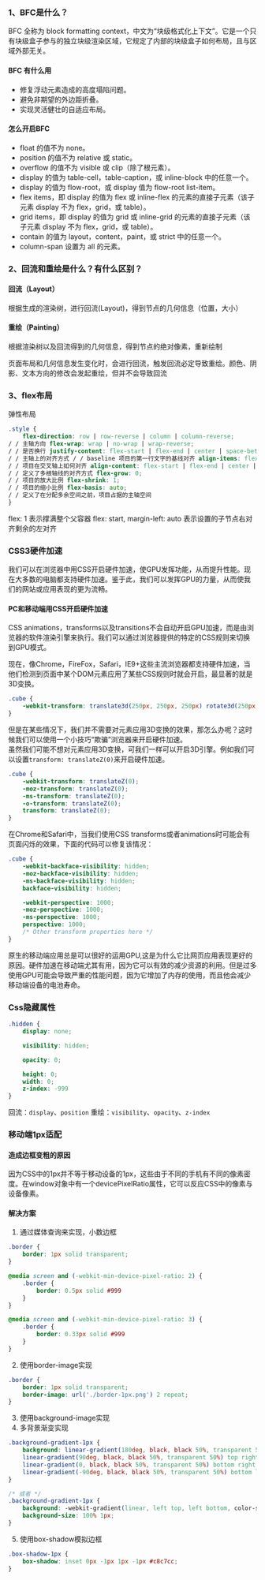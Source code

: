 ### 1、BFC是什么？

BFC 全称为 block formatting context，中文为“块级格式化上下文”。它是一个只有块级盒子参与的独立块级渲染区域，它规定了内部的块级盒子如何布局，且与区域外部无关。

#### BFC 有什么用

- 修复浮动元素造成的高度塌陷问题。
- 避免非期望的外边距折叠。
- 实现灵活健壮的自适应布局。

#### 怎么开启BFC

- float 的值不为 none。
- position 的值不为 relative 或 static。
- overflow 的值不为 visible 或 clip（除了根元素）。
- display 的值为 table-cell，table-caption，或 inline-block 中的任意一个。
- display 的值为 flow-root，或 display 值为 flow-root list-item。
- flex items，即 display 的值为 flex 或 inline-flex 的元素的直接子元素（该子元素 display 不为 flex，grid，或 table）。
- grid items，即 display 的值为 grid 或 inline-grid 的元素的直接子元素（该子元素 display 不为 flex，grid，或 table）。
- contain 的值为 layout，content，paint，或 strict 中的任意一个。
- column-span 设置为 all 的元素。

### 2、回流和重绘是什么？有什么区别？

#### 回流（Layout）

根据生成的渲染树，进行回流(Layout)，得到节点的几何信息（位置，大小）

#### 重绘（Painting）

根据渲染树以及回流得到的几何信息，得到节点的绝对像素，重新绘制

页面布局和几何信息发生变化时，会进行回流，触发回流必定导致重绘。颜色、阴影、文本方向的修改会发起重绘，但并不会导致回流

### 3、flex布局

弹性布局

```css
.style {
    flex-direction: row | row-reverse | column | column-reverse;
/ / 主轴方向 flex-wrap: wrap | no-wrap | wrap-reverse;
/ / 是否换行 justify-content: flex-start | flex-end | center | space-between | space-around;
/ / 主轴上的对齐方式 / / baseline 项目的第一行文字的基线对齐 align-items: flex-start | flex-end | center | baseline | stretch;
/ / 项目在交叉轴上如何对齐 align-content: flex-start | flex-end | center | space-between | space-around | stretch;
/ / 定义了多根轴线的对齐方式 flex-grow: 0;
/ / 项目的放大比例 flex-shrink: 1;
/ / 项目的缩小比例 flex-basis: auto;
/ / 定义了在分配多余空间之前，项目占据的主轴空间
}
```

flex: 1 表示撑满整个父容器 flex: start, margin-left: auto 表示设置的子节点右对齐剩余的左对齐

### CSS3硬件加速

我们可以在浏览器中用CSS开启硬件加速，使GPU发挥功能，从而提升性能。现在大多数的电脑都支持硬件加速。鉴于此，我们可以发挥GPU的力量，从而使我们的网站或应用表现的更为流畅。

#### PC和移动端用CSS开启硬件加速

CSS animations，transforms以及transitions不会自动开启GPU加速，而是由浏览器的软件渲染引擎来执行。我们可以通过浏览器提供的特定的CSS规则来切换到GPU模式。

现在，像Chrome，FireFox，Safari，IE9+这些主流浏览器都支持硬件加速，当他们检测到页面中某个DOM元素应用了某些CSS规则时就会开启，最显著的就是3D变换。

```css
.cube {
    -webkit-transform: translate3d(250px, 250px, 250px) rotate3d(250px, 250px, 250px, -120deg) scale3d(0.5, 0.5, 0.5)
}
```

但是在某些情况下，我们并不需要对元素应用3D变换的效果，那怎么办呢？这时候我们可以使用一个小技巧“欺骗”浏览器来开启硬件加速。  
虽然我们可能不想对元素应用3D变换，可我们一样可以开启3D引擎。例如我们可以设置`transform: translateZ(0)`来开启硬件加速。

```css
.cube {
    -webkit-transform: translateZ(0);
    -moz-transform: translateZ(0);
    -ms-transform: translateZ(0);
    -o-transform: translateZ(0);
    transform: translateZ(0);
}
```

在Chrome和Safari中，当我们使用CSS transforms或者animations时可能会有页面闪烁的效果，下面的代码可以修复该情况：

```css
.cube {
    -webkit-backface-visibility: hidden;
    -moz-backface-visibility: hidden;
    -ms-backface-visibility: hidden;
    backface-visibility: hidden;

    -webkit-perspective: 1000;
    -moz-perspective: 1000;
    -ms-perspective: 1000;
    perspective: 1000;
    /* Other transform properties here */
}
```

原生的移动端应用总是可以很好的运用GPU,这是为什么它比网页应用表现更好的原因。硬件加速在移动端尤其有用，因为它可以有效的减少资源的利用。但是过多使用GPU可能会导致严重的性能问题，因为它增加了内存的使用，而且他会减少移动端设备的电池寿命。

### Css隐藏属性

```css
.hidden {
    display: none;

    visibility: hidden;

    opacity: 0;

    height: 0;
    width: 0;
    z-index: -999
}
```

回流：`display`、`position`
重绘：`visibility`、`opacity`、`z-index`

### 移动端1px适配

#### 造成边框变粗的原因

因为CSS中的1px并不等于移动设备的1px，这些由于不同的手机有不同的像素密度。在window对象中有一个devicePixelRatio属性，它可以反应CSS中的像素与设备像素。

#### 解决方案

1. 通过媒体查询来实现，小数边框

```css
.border {
    border: 1px solid transparent;
}

@media screen and (-webkit-min-device-pixel-ratio: 2) {
    .border {
        border: 0.5px solid #999
    }
}

@media screen and (-webkit-min-device-pixel-ratio: 3) {
    .border {
        border: 0.33px solid #999
    }
}
```

2. 使用border-image实现

```css
.border {
    border: 1px solid transparent;
    border-image: url('./border-1px.png') 2 repeat;
}
```

3. 使用background-image实现
4. 多背景渐变实现

```css
.background-gradient-1px {
    background: linear-gradient(180deg, black, black 50%, transparent 50%) top left / 100% 1px no-repeat,
    linear-gradient(90deg, black, black 50%, transparent 50%) top right / 1px 100% no-repeat,
    linear-gradient(0, black, black 50%, transparent 50%) bottom right / 100% 1px no-repeat,
    linear-gradient(-90deg, black, black 50%, transparent 50%) bottom left / 1px 100% no-repeat;
}

/* 或者 */
.background-gradient-1px {
    background: -webkit-gradient(linear, left top, left bottom, color-stop(.5, transparent), color-stop(.5, #c8c7cc), to(#c8c7cc)) left bottom repeat-x;
    background-size: 100% 1px;
}
```
5. 使用box-shadow模拟边框 
```css
.box-shadow-1px {
    box-shadow: inset 0px -1px 1px -1px #c8c7cc;
}
```

